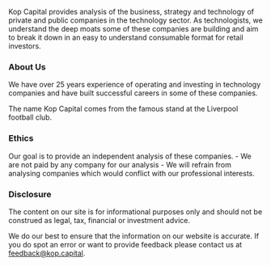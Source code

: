 Kop Capital provides analysis of the business, strategy and technology of private and public companies in the technology sector. As technologists, we understand the deep moats some of these companies are building and aim to break it down in an easy to understand consumable format for retail investors.

### About Us
We have over 25 years experience of operating and investing in technology companies and have built successful careers in some of these companies.

The name Kop Capital comes from the famous stand at the Liverpool football club. 

### Ethics
Our goal is to provide an independent analysis of these companies. 
    - We are not paid by any company for our analysis
    - We will refrain from analysing companies which would conflict with our professional interests.  

### Disclosure
The content on our site is for informational purposes only and should not be construed as legal, tax, financial or investment advice. 

We do our best to ensure that the information on our website is accurate. If you do spot an error or  want to provide feedback please contact us at <feedback@kop.capital>.
